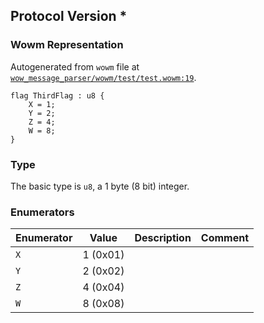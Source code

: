 ## Protocol Version *

### Wowm Representation

Autogenerated from `wowm` file at [`wow_message_parser/wowm/test/test.wowm:19`](https://github.com/gtker/wow_messages/tree/main/wow_message_parser/wowm/test/test.wowm#L19).

```rust,ignore
flag ThirdFlag : u8 {
    X = 1;
    Y = 2;
    Z = 4;
    W = 8;
}
```
### Type
The basic type is `u8`, a 1 byte (8 bit) integer.
### Enumerators
| Enumerator | Value  | Description | Comment |
| --------- | -------- | ----------- | ------- |
| `X` | 1 (0x01) |  |  |
| `Y` | 2 (0x02) |  |  |
| `Z` | 4 (0x04) |  |  |
| `W` | 8 (0x08) |  |  |

